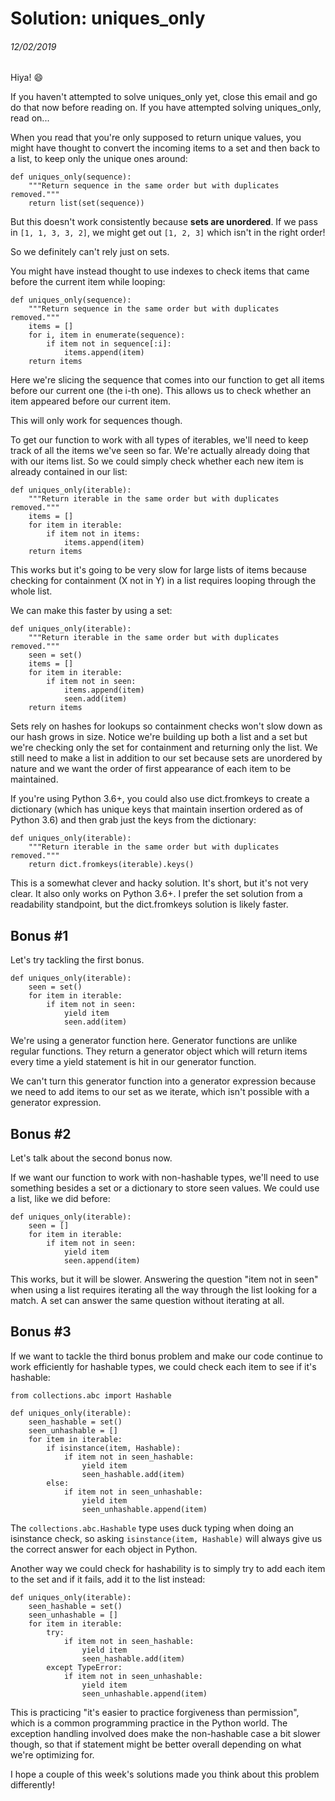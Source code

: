# Solution: uniques_only
###### 12/02/2019
Hiya! 😄

If you haven't attempted to solve uniques_only yet, close this email and go do that now before reading on. If you have attempted solving uniques_only, read on...

When you read that you're only supposed to return unique values, you might have thought to convert the incoming items to a set and then back to a list, to keep only the unique ones around:
```
def uniques_only(sequence):
    """Return sequence in the same order but with duplicates removed."""
    return list(set(sequence))
```
But this doesn't work consistently because **sets are unordered**. If we pass in `[1, 1, 3, 3, 2]`, we might get out `[1, 2, 3]` which isn't in the right order!

So we definitely can't rely just on sets.

You might have instead thought to use indexes to check items that came before the current item while looping:
```
def uniques_only(sequence):
    """Return sequence in the same order but with duplicates removed."""
    items = []
    for i, item in enumerate(sequence):
        if item not in sequence[:i]:
            items.append(item)
    return items
```
Here we're slicing the sequence that comes into our function to get all items before our current one (the i-th one). This allows us to check whether an item appeared before our current item.

This will only work for sequences though.

To get our function to work with all types of iterables, we'll need to keep track of all the items we've seen so far. We're actually already doing that with our items list. So we could simply check whether each new item is already contained in our list:
```
def uniques_only(iterable):
    """Return iterable in the same order but with duplicates removed."""
    items = []
    for item in iterable:
        if item not in items:
            items.append(item)
    return items
```
This works but it's going to be very slow for large lists of items because checking for containment (X not in Y) in a list requires looping through the whole list.

We can make this faster by using a set:
```
def uniques_only(iterable):
    """Return iterable in the same order but with duplicates removed."""
    seen = set()
    items = []
    for item in iterable:
        if item not in seen:
            items.append(item)
            seen.add(item)
    return items
```
Sets rely on hashes for lookups so containment checks won't slow down as our hash grows in size. Notice we're building up both a list and a set but we're checking only the set for containment and returning only the list. We still need to make a list in addition to our set because sets are unordered by nature and we want the order of first appearance of each item to be maintained.

If you're using Python 3.6+, you could also use dict.fromkeys to create a dictionary (which has unique keys that maintain insertion ordered as of Python 3.6) and then grab just the keys from the dictionary:
```
def uniques_only(iterable):
    """Return iterable in the same order but with duplicates removed."""
    return dict.fromkeys(iterable).keys()
```
This is a somewhat clever and hacky solution. It's short, but it's not very clear. It also only works on Python 3.6+. I prefer the set solution from a readability standpoint, but the dict.fromkeys solution is likely faster.

## Bonus #1
Let's try tackling the first bonus.
```
def uniques_only(iterable):
    seen = set()
    for item in iterable:
        if item not in seen:
            yield item
            seen.add(item)
```
We're using a generator function here. Generator functions are unlike regular functions. They return a generator object which will return items every time a yield statement is hit in our generator function.

We can't turn this generator function into a generator expression because we need to add items to our set as we iterate, which isn't possible with a generator expression.

## Bonus #2
Let's talk about the second bonus now.

If we want our function to work with non-hashable types, we'll need to use something besides a set or a dictionary to store seen values. We could use a list, like we did before:
```
def uniques_only(iterable):
    seen = []
    for item in iterable:
        if item not in seen:
            yield item
            seen.append(item)
```
This works, but it will be slower. Answering the question "item not in seen" when using a list requires iterating all the way through the list looking for a match. A set can answer the same question without iterating at all.

## Bonus #3
If we want to tackle the third bonus problem and make our code continue to work efficiently for hashable types, we could check each item to see if it's hashable:
```
from collections.abc import Hashable

def uniques_only(iterable):
    seen_hashable = set()
    seen_unhashable = []
    for item in iterable:
        if isinstance(item, Hashable):
            if item not in seen_hashable:
                yield item
                seen_hashable.add(item)
        else:
            if item not in seen_unhashable:
                yield item
                seen_unhashable.append(item)
```
The `collections.abc.Hashable` type uses duck typing when doing an isinstance check, so asking `isinstance(item, Hashable)` will always give us the correct answer for each object in Python.

Another way we could check for hashability is to simply try to add each item to the set and if it fails, add it to the list instead:
```
def uniques_only(iterable):
    seen_hashable = set()
    seen_unhashable = []
    for item in iterable:
        try:
            if item not in seen_hashable:
                yield item
                seen_hashable.add(item)
        except TypeError:
            if item not in seen_unhashable:
                yield item
                seen_unhashable.append(item)
```
This is practicing "it's easier to practice forgiveness than permission", which is a common programming practice in the Python world. The exception handling involved does make the non-hashable case a bit slower though, so that if statement might be better overall depending on what we're optimizing for.

I hope a couple of this week's solutions made you think about this problem differently!
